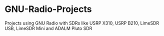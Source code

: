 # GNU-Radio-Projects
Projects using GNU Radio with SDRs like USRP X310, USRP B210, LimeSDR USB, LimeSDR Mini and ADALM Pluto SDR
